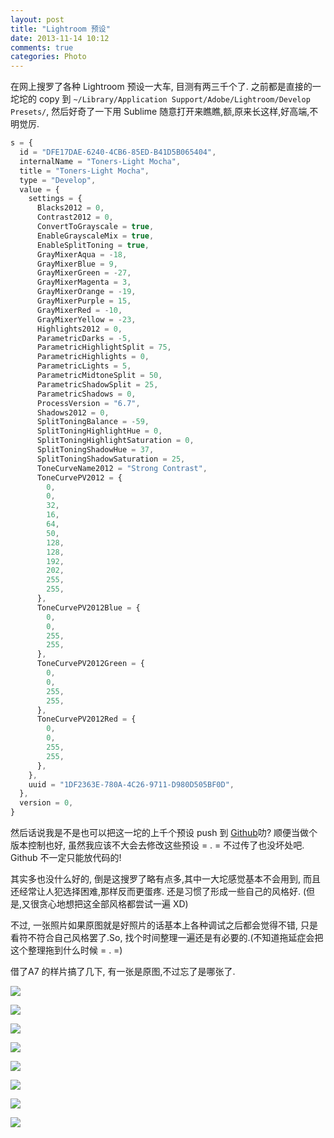 ```yaml
---
layout: post
title: "Lightroom 预设"
date: 2013-11-14 10:12
comments: true
categories: Photo
---
```

在网上搜罗了各种 Lightroom 预设一大车, 目测有两三千个了. 之前都是直接的一坨坨的 copy 到 `~/Library/Application Support/Adobe/Lightroom/Develop Presets/`, 然后好奇了一下用  Sublime  随意打开来瞧瞧,额,原来长这样,好高端,不明觉厉. 

```javascript
s = {
  id = "DFE17DAE-6240-4CB6-85ED-B41D5B065404",
  internalName = "Toners-Light Mocha",
  title = "Toners-Light Mocha",
  type = "Develop",
  value = {
    settings = {
      Blacks2012 = 0,
      Contrast2012 = 0,
      ConvertToGrayscale = true,
      EnableGrayscaleMix = true,
      EnableSplitToning = true,
      GrayMixerAqua = -18,
      GrayMixerBlue = 9,
      GrayMixerGreen = -27,
      GrayMixerMagenta = 3,
      GrayMixerOrange = -19,
      GrayMixerPurple = 15,
      GrayMixerRed = -10,
      GrayMixerYellow = -23,
      Highlights2012 = 0,
      ParametricDarks = -5,
      ParametricHighlightSplit = 75,
      ParametricHighlights = 0,
      ParametricLights = 5,
      ParametricMidtoneSplit = 50,
      ParametricShadowSplit = 25,
      ParametricShadows = 0,
      ProcessVersion = "6.7",
      Shadows2012 = 0,
      SplitToningBalance = -59,
      SplitToningHighlightHue = 0,
      SplitToningHighlightSaturation = 0,
      SplitToningShadowHue = 37,
      SplitToningShadowSaturation = 25,
      ToneCurveName2012 = "Strong Contrast",
      ToneCurvePV2012 = {
        0,
        0,
        32,
        16,
        64,
        50,
        128,
        128,
        192,
        202,
        255,
        255,
      },
      ToneCurvePV2012Blue = {
        0,
        0,
        255,
        255,
      },
      ToneCurvePV2012Green = {
        0,
        0,
        255,
        255,
      },
      ToneCurvePV2012Red = {
        0,
        0,
        255,
        255,
      },
    },
    uuid = "1DF2363E-780A-4C26-9711-D980D505BF0D",
  },
  version = 0,
}
```

然后话说我是不是也可以把这一坨的上千个预设 push 到 [Github](https://github.com/xguox/Lightroom-Presets)叻?
顺便当做个版本控制也好, 虽然我应该不大会去修改这些预设 =  .  = 不过传了也没坏处吧. Github 不一定只能放代码的!

其实多也没什么好的, 倒是这搜罗了略有点多,其中一大坨感觉基本不会用到, 而且还经常让人犯选择困难,那样反而更蛋疼. 还是习惯了形成一些自己的风格好. (但是,又很贪心地想把这全部风格都尝试一遍 XD)

不过, 一张照片如果原图就是好照片的话基本上各种调试之后都会觉得不错,  只是看符不符合自己风格罢了.So, 找个时间整理一遍还是有必要的.(不知道拖延症会把这个整理拖到什么时候 = . =) 

借了A7 的样片搞了几下, 有一张是原图,不过忘了是哪张了. 

![](https://dehqla.dm2302.livefilestore.com/y2pTJK3tT7W_F1Qo3SbSEscIannTpX0vhG9sU4Q0wDoxRuM8CHZMnrT7PcHJY1TXDOHCIyG_bjwIlJg27YyyefCAmt4zvlQS00f084NnOAaNHA/A.jpg?psid=1)

![](https://dehqla.dm2301.livefilestore.com/y2pLz4HmEx4IKcbX8Be_51CjD9VHnh8dDbRVAgEJ5c8RCxHsryH68_iUbNSejCSfVo6o52BgnwhZJo4d-dPgRFKm2SrNc83oKbL2sHPFoxYh0Q/B.JPG?psid=1)

![](https://dehqla.dm2301.livefilestore.com/y2pHBrLuf1Zih_AfRHRryDmGA4aojfvcqTTGLv22oQi6nIQixCcD38rIYKxlt7kixDc0o1WkMRRps6SIfuffr0BLXVSqmBVoO5qyDwkkltXzzA/C.jpg?psid=1)

![](https://dehqla.dm2301.livefilestore.com/y2pG1Bv_j8EUGJN6WND-KlCo8c6mg2hgqib4pTdIdgU4wrLI65pqMIYPslE410svRfjFugBOoU3dShMXunfb56kYbY6b68QbHXbfZJ37krKgQg/D.jpg?psid=1)

![](https://dehqla.dm1.livefilestore.com/y2pADOmVwG9-_56XkyzGWrnv89cxAXcmuw2xrV4thuuSWmhvHzw17XczFtZCgtX_pqJuTVH2hfiuVA7D5EJ9oOA3Y_ZL7z-_nRWeBR4VarMhpw/E.jpg?psid=1)

![](https://dehqla.dm2301.livefilestore.com/y2pOA-S3zSmWu3Rlj4PpdgezF9EsYPZIlQCP7ZqKBxec_4OmIalXtfMi9WpcKhiIn8OhGRbVCWED3atgi6wF1uEnghxRA7pL4FHir28zB_bH8g/F.jpg?psid=1)

![](https://dehqla.dm2302.livefilestore.com/y2pG5Lg3JMGBfw4LtcA3Pb-arIAuVoz3xjGKV3tupPtcvO1Ir07MneGHKBQTEY8z-hSidzywV6beAT6sys9XWPEwUWTRnsHAkfrhzSrFbSUnuQ/G.jpg?psid=1)

![](https://dehqla.dm2302.livefilestore.com/y2pp9KS0kMCqh3vrCMrE8OOOEavAN8qXf7CENdXVcJJxS_mTuQdmffQAT9wwT4Dv27YU5AwNayYVbp_zG4NBPVG7CVTllSTe3akHNMoUAY4hSk/I.jpg?psid=1)
